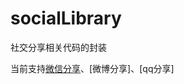 # socialLibrary
社交分享相关代码的封装

当前支持[微信分享][1]、[微博分享]、[qq分享]

[1]:https://github.com/daohen/socialLibrary/tree/wxsocial
